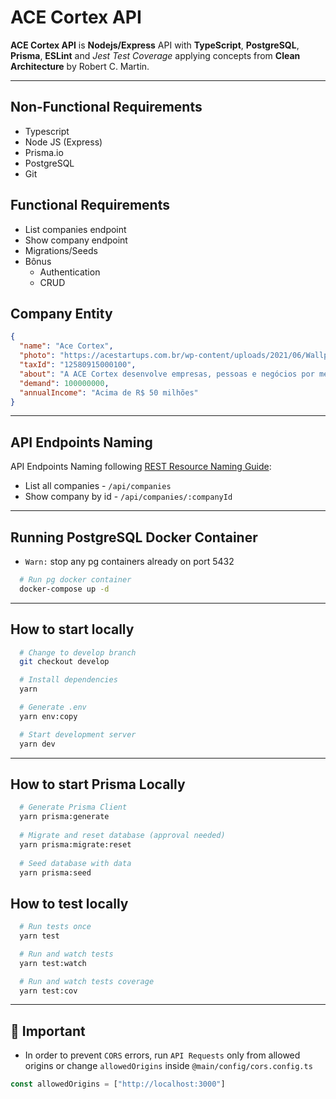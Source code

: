 # ACE Cortex API

**ACE Cortex API** is **Nodejs/Express** API with **TypeScript**,  **PostgreSQL**, **Prisma**, **ESLint** and _Jest Test Coverage_ applying concepts from **Clean Architecture** by Robert C. Martin.

---

## Non-Functional Requirements

- Typescript
- Node JS (Express)
- Prisma.io
- PostgreSQL
- Git

## Functional Requirements

- List companies endpoint
- Show company endpoint
- Migrations/Seeds
- Bônus
  - Authentication
  - CRUD

## Company Entity

```json
{
  "name": "Ace Cortex",
  "photo": "https://acestartups.com.br/wp-content/uploads/2021/06/Wallpaper-2-1024x576.png",
  "taxId": "12580915000100",
  "about": "A ACE Cortex desenvolve empresas, pessoas e negócios por meio da inovação, capacitando, solucionando desafios, gerando resultados e promovendo a transformação cultural.",
  "demand": 100000000,
  "annualIncome": "Acima de R$ 50 milhões"
}
```

---

## API Endpoints Naming

API Endpoints Naming following [REST Resource Naming Guide](https://restfulapi.net/resource-naming):

- List all companies - ```/api/companies```
- Show company by id - ```/api/companies/:companyId```

---

## Running PostgreSQL Docker Container

- ```Warn:``` stop any pg containers already on port 5432

```bash
  # Run pg docker container
  docker-compose up -d
```
---

## How to start locally

```bash
  # Change to develop branch
  git checkout develop

  # Install dependencies
  yarn

  # Generate .env
  yarn env:copy

  # Start development server
  yarn dev
```
---

## How to start Prisma Locally

```bash
  # Generate Prisma Client 
  yarn prisma:generate
  
  # Migrate and reset database (approval needed)
  yarn prisma:migrate:reset
  
  # Seed database with data
  yarn prisma:seed
```

## How to test locally

```bash
  # Run tests once
  yarn test

  # Run and watch tests
  yarn test:watch

  # Run and watch tests coverage
  yarn test:cov
```
---
## 🚧 Important

- In order to prevent ```CORS``` errors, run ```API Requests``` only from allowed origins or change ```allowedOrigins``` inside ```@main/config/cors.config.ts```

```js
const allowedOrigins = ["http://localhost:3000"]
```


